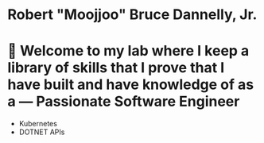 # Robert "Moojjoo" Bruce Dannelly, Jr.

# 👋 Welcome to my lab where I keep a library of skills that I prove that I have built and have knowledge of as a — Passionate Software Engineer

- Kubernetes
- DOTNET APIs
